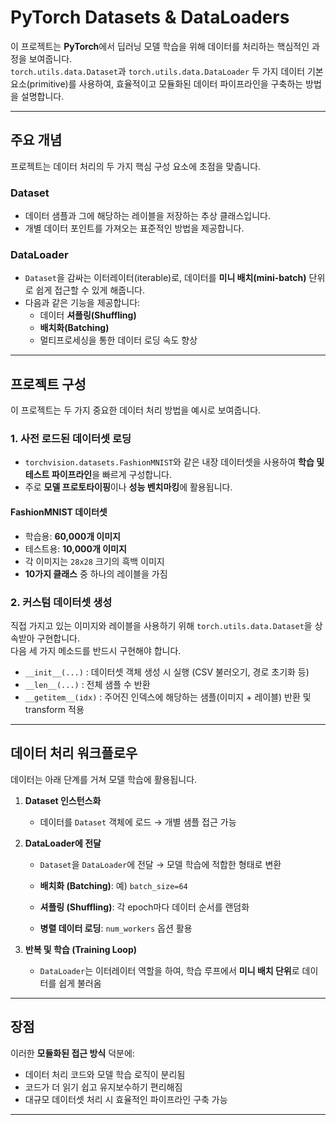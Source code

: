 # PyTorch Datasets & DataLoaders

이 프로젝트는 **PyTorch**에서 딥러닝 모델 학습을 위해 데이터를 처리하는 핵심적인 과정을 보여줍니다.  
`torch.utils.data.Dataset`과 `torch.utils.data.DataLoader` 두 가지 데이터 기본 요소(primitive)를 사용하여, 효율적이고 모듈화된 데이터 파이프라인을 구축하는 방법을 설명합니다.

---

## 주요 개념

프로젝트는 데이터 처리의 두 가지 핵심 구성 요소에 초점을 맞춥니다.

### Dataset
- 데이터 샘플과 그에 해당하는 레이블을 저장하는 추상 클래스입니다.  
- 개별 데이터 포인트를 가져오는 표준적인 방법을 제공합니다.

### DataLoader
- `Dataset`을 감싸는 이터레이터(iterable)로, 데이터를 **미니 배치(mini-batch)** 단위로 쉽게 접근할 수 있게 해줍니다.  
- 다음과 같은 기능을 제공합니다:
  - 데이터 **셔플링(Shuffling)**  
  - **배치화(Batching)**  
  - 멀티프로세싱을 통한 데이터 로딩 속도 향상  

---

## 프로젝트 구성

이 프로젝트는 두 가지 중요한 데이터 처리 방법을 예시로 보여줍니다.

### 1. 사전 로드된 데이터셋 로딩
- `torchvision.datasets.FashionMNIST`와 같은 내장 데이터셋을 사용하여 **학습 및 테스트 파이프라인**을 빠르게 구성합니다.  
- 주로 **모델 프로토타이핑**이나 **성능 벤치마킹**에 활용됩니다.

#### FashionMNIST 데이터셋
- 학습용: **60,000개 이미지**  
- 테스트용: **10,000개 이미지**  
- 각 이미지는 `28x28` 크기의 흑백 이미지  
- **10가지 클래스** 중 하나의 레이블을 가짐  

### 2. 커스텀 데이터셋 생성
직접 가지고 있는 이미지와 레이블을 사용하기 위해 `torch.utils.data.Dataset`을 상속받아 구현합니다.  
다음 세 가지 메소드를 반드시 구현해야 합니다.

- `__init__(...)` : 데이터셋 객체 생성 시 실행 (CSV 불러오기, 경로 초기화 등)  
- `__len__(...)` : 전체 샘플 수 반환  
- `__getitem__(idx)` : 주어진 인덱스에 해당하는 샘플(이미지 + 레이블) 반환 및 transform 적용  

---

## 데이터 처리 워크플로우

데이터는 아래 단계를 거쳐 모델 학습에 활용됩니다.

1. **Dataset 인스턴스화**  
   - 데이터를 `Dataset` 객체에 로드 → 개별 샘플 접근 가능  

2. **DataLoader에 전달**  
   - `Dataset`을 `DataLoader`에 전달 → 모델 학습에 적합한 형태로 변환  

   - **배치화 (Batching)**: 예) `batch_size=64`  
   - **셔플링 (Shuffling)**: 각 epoch마다 데이터 순서를 랜덤화  
   - **병렬 데이터 로딩**: `num_workers` 옵션 활용  

3. **반복 및 학습 (Training Loop)**  
   - `DataLoader`는 이터레이터 역할을 하여, 학습 루프에서 **미니 배치 단위**로 데이터를 쉽게 불러옴  

---

## 장점

이러한 **모듈화된 접근 방식** 덕분에:
- 데이터 처리 코드와 모델 학습 로직이 분리됨  
- 코드가 더 읽기 쉽고 유지보수하기 편리해짐  
- 대규모 데이터셋 처리 시 효율적인 파이프라인 구축 가능  

---
